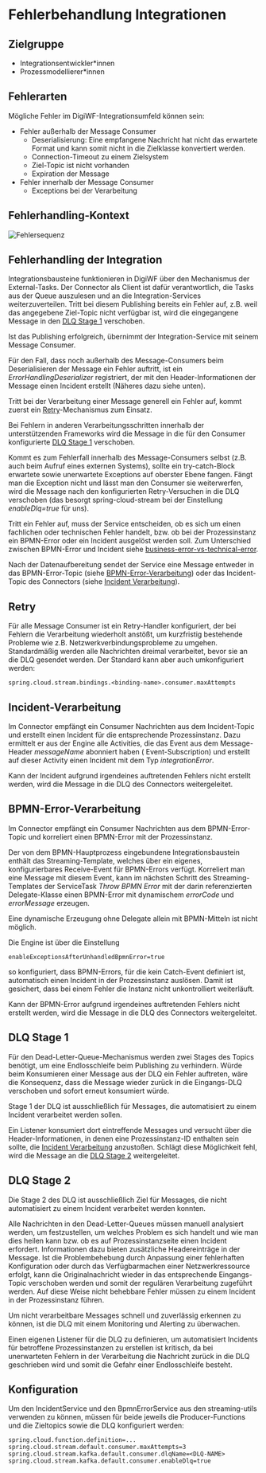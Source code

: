 # Fehlerbehandlung Integrationen

## Zielgruppe

* Integrationsentwickler*innen
* Prozessmodellierer*innen

## Fehlerarten

Mögliche Fehler im DigiWF-Integrationsumfeld können sein:

* Fehler außerhalb der Message Consumer
    * Deserialisierung: Eine empfangene Nachricht hat nicht das erwartete Format und kann somit nicht in die Zielklasse
      konvertiert werden.
    * Connection-Timeout zu einem Zielsystem
    * Ziel-Topic ist nicht vorhanden
    * Expiration der Message
* Fehler innerhalb der Message Consumer
    * Exceptions bei der Verarbeitung

## Fehlerhandling-Kontext

![Fehlersequenz](~@source/images/platform/integrations/ErrorHandlingIntegrations.drawio.png)

## Fehlerhandling der Integration

Integrationsbausteine funktionieren in DigiWF über den Mechanismus der External-Tasks. Der Connector als Client ist
dafür verantwortlich,
die Tasks aus der Queue auszulesen und an die Integration-Services weiterzuverteilen. Tritt bei diesem Publishing
bereits ein Fehler auf,
z.B. weil das angegebene Ziel-Topic nicht verfügbar ist, wird die eingegangene Message in den
[DLQ Stage 1](#dlq-stage-1) verschoben.

Ist das Publishing erfolgreich, übernimmt der Integration-Service mit seinem Message Consumer.

Für den Fall, dass noch außerhalb des Message-Consumers beim Deserialisieren der Message ein Fehler auftritt, ist ein
_ErrorHandlingDeserializer_ registriert,
der mit den Header-Informationen der Message einen Incident erstellt (Näheres dazu siehe unten).

Tritt bei der Verarbeitung einer Message generell ein Fehler auf, kommt zuerst ein [Retry](#retry)-Mechanismus zum Einsatz.

Bei Fehlern in anderen Verarbeitungsschritten innerhalb der unterstützenden Frameworks wird die Message in die
für den Consumer konfigurierte [DLQ Stage 1](#dlq-stage-1) verschoben. 

Kommt es zum Fehlerfall innerhalb des Message-Consumers selbst (z.B. auch beim Aufruf eines externen Systems), sollte
ein try-catch-Block
erwartete sowie unerwartete Exceptions auf oberster Ebene fangen.
Fängt man die Exception nicht und lässt man den Consumer sie weiterwerfen, wird die Message nach den konfigurierten
Retry-Versuchen in die DLQ verschoben
(das besorgt spring-cloud-stream bei der Einstellung _enableDlq=true_ für uns).

Tritt ein Fehler auf, muss der Service entscheiden, ob es sich um einen fachlichen oder technischen Fehler handelt,
bzw. ob bei der Prozessinstanz ein BPMN-Error oder ein Incident ausgelöst werden soll.
Zum Unterschied zwischen BPMN-Error und Incident
siehe [business-error-vs-technical-error](https://docs.camunda.io/docs/components/modeler/bpmn/error-events/#business-error-vs-technical-error).

Nach der Datenaufbereitung sendet der Service eine Message entweder in das BPMN-Error-Topic (siehe [BPMN-Error-Verarbeitung](#bpmn-error-verarbeitung)) 
oder das Incident-Topic des Connectors (siehe [Incident Verarbeitung](#incident-verarbeitung)).


## Retry

Für alle Message Consumer ist ein Retry-Handler konfiguriert, der bei Fehlern die Verarbeitung wiederholt anstößt, um
kurzfristig bestehende Probleme
wie z.B. Netzwerkverbindungsprobleme zu umgehen.
Standardmäßig werden alle Nachrichten dreimal verarbeitet, bevor sie an die DLQ gesendet werden.
Der Standard kann aber auch umkonfiguriert werden:

```
spring.cloud.stream.bindings.<binding-name>.consumer.maxAttempts
```

## Incident-Verarbeitung

Im Connector empfängt ein Consumer Nachrichten aus dem Incident-Topic und erstellt einen Incident für die entsprechende
Prozessinstanz.
Dazu ermittelt er aus der Engine alle Activities, die das Event aus dem Message-Header _messageName_ abonniert haben (
Event-Subscription)
und erstellt auf dieser Activity einen Incident mit dem Typ _integrationError_.

Kann der Incident aufgrund irgendeines auftretenden Fehlers nicht erstellt werden, wird die Message in die DLQ des
Connectors weitergeleitet.

## BPMN-Error-Verarbeitung

Im Connector empfängt ein Consumer Nachrichten aus dem BPMN-Error-Topic und korreliert einen BPMN-Error mit der
Prozessinstanz.

Der von dem BPMN-Hauptprozess eingebundene Integrationsbaustein enthält das Streaming-Template, welches über ein
eigenes, konfigurierbares Receive-Event
für BPMN-Errors verfügt. Korreliert man eine Message mit diesem Event, kann im nächsten Schritt des Streaming-Templates
der ServiceTask _Throw BPMN Error_
mit der darin referenzierten Delegate-Klasse einen BPMN-Error mit dynamischem _errorCode_ und _errorMessage_ erzeugen.

Eine dynamische Erzeugung ohne Delegate allein mit BPMN-Mitteln ist nicht möglich.

Die Engine ist über die Einstellung

```
enableExceptionsAfterUnhandledBpmnError=true
```

so konfiguriert, dass BPMN-Errors, für die kein Catch-Event definiert ist, automatisch einen Incident in der
Prozessinstanz auslösen.
Damit ist gesichert, dass bei einem Fehler die Instanz nicht unkontrolliert weiterläuft.

Kann der BPMN-Error aufgrund irgendeines auftretenden Fehlers nicht erstellt werden, wird die Message in die DLQ des
Connectors weitergeleitet.

## DLQ Stage 1

Für den Dead-Letter-Queue-Mechanismus werden zwei Stages des Topics benötigt, um eine Endlosschleife beim Publishing zu
verhindern.
Würde beim Konsumieren einer Message aus der DLQ ein Fehler auftreten, wäre die Konsequenz, dass die Message wieder
zurück in die Eingangs-DLQ
verschoben und sofort erneut konsumiert würde.

Stage 1 der DLQ ist ausschließlich für Messages, die automatisiert zu einem Incident verarbeitet werden sollen.

Ein Listener konsumiert dort eintreffende Messages und versucht über die Header-Informationen, in denen eine
Prozessinstanz-ID enthalten sein sollte,
die [Incident Verarbeitung](#incident-verarbeitung) anzustoßen. Schlägt diese Möglichkeit fehl, wird die Message an die [DLQ Stage 2](#dlq-stage-2)
weitergeleitet.

## DLQ Stage 2

Die Stage 2 des DLQ ist ausschließlich Ziel für Messages, die nicht automatisiert zu einem Incident verarbeitet werden
konnten.

Alle Nachrichten in den Dead-Letter-Queues müssen manuell analysiert werden, um festzustellen, um welches Problem es
sich handelt
und wie man dies heilen kann bzw. ob es auf Prozessinstanzseite einen Incident erfordert.
Informationen dazu bieten zusätzliche Headereinträge in der Message. Ist die Problembehebung durch Anpassung einer
fehlerhaften Konfiguration
oder durch das Verfügbarmachen einer Netzwerkressource erfolgt, kann die Originalnachricht wieder in das entsprechende
Eingangs-Topic verschoben werden und somit der regulären Verarbeitung zugeführt werden.
Auf diese Weise nicht behebbare Fehler müssen zu einem Incident in der Prozessinstanz führen.

Um nicht verarbeitbare Messages schnell und zuverlässig erkennen zu können, ist die DLQ mit einem Monitoring und
Alerting zu überwachen.

Einen eigenen Listener für die DLQ zu definieren, um automatisiert Incidents für betroffene Prozessinstanzen zu
erstellen ist kritisch,
da bei unerwarteten Fehlern in der Verarbeitung die Nachricht zurück in die DLQ geschrieben wird und somit die Gefahr
einer Endlosschleife besteht.

## Konfiguration

Um den IncidentService und den BpmnErrorService aus den streaming-utils verwenden zu können, müssen für beide jeweils
die Producer-Functions und die Zieltopics sowie die DLQ konfiguriert werden:

```
spring.cloud.function.definition=...
spring.cloud.stream.default.consumer.maxAttempts=3
spring.cloud.stream.kafka.default.consumer.dlqName=<DLQ-NAME>
spring.cloud.stream.kafka.default.consumer.enableDlq=true
```